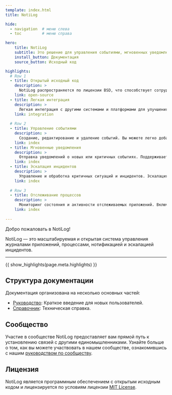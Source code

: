 ```yaml
---
template: index.html
title: NotiLog

hide:
  - navigation  # меню слева
  - toc         # меню справа

hero:
    title: NotiLog
    subtitle: Это решение для управления событиями, мгновенных уведомлений и эскалации инцидентов поможет вам эффективно отслеживать и управлять важными событиями в вашем приложении
    install_button: Документация
    source_button: Исходный код

highlights:
  # Row 1
  - title: Открытый исходный код
    description: >
      NotiLog распространяется по лицензии BSD, что способствует сотрудничеству в рамках живого и обширного сообщества
    link: open-source
  - title: Легкая интеграция
    description: >
      Легкая интеграция с другими системами и платформами для улучшения взаимодействия и расширения функционала
    link: integration
  
  # Row 2
  - title: Управление событиями
    description: >
      Создание, редактирование и удаление событий. Вы можете легко добавлять и управлять событиями, которые будут записаны в базу данных и обработаны системой.
    link: index
  - title: Мгновенные уведомления
    description: >
      Отправка уведомлений о новых или критичных событиях. Поддерживает внутреннюю маршрутизацию сообщений в различные системы уведомлений, включая Kafka, Telegram и электронную почту. Это позволяет гибко настраивать и расширять каналы уведомлений в зависимости от ваших потребностей.
    link: index
  - title: Эскалация инцидентов
    description: >
      Управление и обработка критичных ситуаций и инцидентов. Эскалация инцидентов осуществляется на основе заданных критериев и правил, что позволяет вам быстро реагировать на важные события.
    link: index
  
  # Row 3
  - title: Отслеживание процессов
    description: >
      Мониторинг состояния и активности отслеживаемых приложений. Включает сбор данных о процессах, их активности и статусе, что помогает в выявлении и решении проблем, связанных с работой приложений.
    link: index
  
---
```

Добро пожаловать в NotiLog!

NotiLog — это масштабируемая и открытая система управления журналами приложений, процессами, нотификацией и эскалацией инцидентов.

<hr>{{ show_highlights(page.meta.highlights) }}

## Структура документации

Документация организована на несколько основных частей:

- [Руководство](sections-overview/guides.md): Краткое введение для новых пользователей.
- [Справочник](sections-overview/references.md): Техническая справка.
## Сообщество

Участие в сообществе NotiLog предоставляет вам прямой путь к установлению связей с другими единомышленниками. Узнайте больше о том, как вы можете участвовать в нашем сообществе, ознакомившись с нашим [руководством по сообществу](community-guide/index.md).

## Лицензия
NotiLog является программным обеспечением с открытым исходным кодом и лицензируется по условиям лицензии [MIT License](license.md).